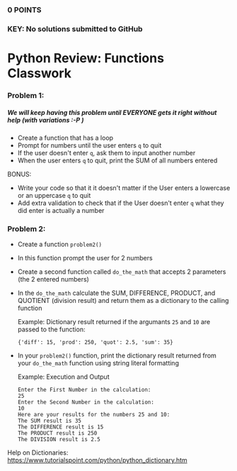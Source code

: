 ### 0 POINTS
### KEY: No solutions submitted to GitHub

# Python Review: Functions Classwork

### Problem 1:
##### We will keep having this problem until EVERYONE gets it right without help (with variations :-P )
* Create a function that has a loop
* Prompt for numbers until the user enters ```q``` to quit
* If the user doesn't enter ```q```, ask them to input another number
* When the user enters ```q``` to quit, print the SUM of all numbers entered

BONUS: 
* Write your code so that it it doesn't matter if the User enters a lowercase or an uppercase ```q``` to quit
* Add extra validation to check that if the User doesn't enter ```q``` what they did enter is actually a number

### Problem 2:
* Create a function ```problem2()```
* In this function prompt the user for 2 numbers
* Create a second function called ```do_the_math``` that accepts 2 parameters (the 2 entered numbers)
* In the ```do_the_math``` calculate the SUM, DIFFERENCE, PRODUCT, and QUOTIENT (division result) and return them as a dictionary to the calling function

  Example: Dictionary result returned if the argumants ```25``` and ```10``` are passed to the function:

  ```{'diff': 15, 'prod': 250, 'quot': 2.5, 'sum': 35}```

* In your ```problem2()``` function, print the dictionary result returned from your ```do_the_math``` function using string literal formatting

  Example: Execution and Output 

  ```
  Enter the First Number in the calculation:
  25
  Enter the Second Number in the calculation:
  10
  Here are your results for the numbers 25 and 10:
  The SUM result is 35
  The DIFFERENCE result is 15
  The PRODUCT result is 250
  The DIVISION result is 2.5

  ```

Help on Dictionaries: https://www.tutorialspoint.com/python/python_dictionary.htm





